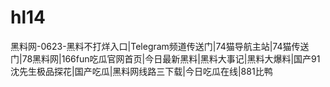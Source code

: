 # hl14
黑料网-0623-黑料不打烊入口|Telegram频道传送门|74猫导航主站|74猫传送门|78黑料网|166fun吃瓜官网首页|今日最新黑料|黑料大事记|黑料大爆料|国产91沈先生极品探花|国产吃瓜|黑料网线路三下载|今日吃瓜在线|881比鸭
